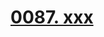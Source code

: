 # [0087. xxx](https://github.com/Tdahuyou/react/tree/main/0087.%20xxx)

<!-- region:toc -->

<!-- endregion:toc -->
